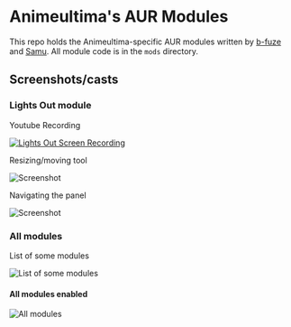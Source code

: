 # Animeultima's AUR Modules

This repo holds the Animeultima-specific AUR modules written by [b-fuze](https://github.com/b-fuze) and [Samu](https://github.com/Saman-00). All module code is in the `mods` directory.

## Screenshots/casts
### Lights Out module
Youtube Recording

[![Lights Out Screen Recording](https://i.imgur.com/3TO3wgw.png)](https://www.youtube.com/watch?v=ROKS_ctSTck)

Resizing/moving tool

![Screenshot](https://i.imgur.com/KeVqZvw.png)

Navigating the panel

![Screenshot](https://i.imgur.com/ZzjwnNd.png)

### All modules
List of some modules

![List of some modules](https://i.imgur.com/TsuvQBF.png)

#### All modules enabled
![All modules](https://i.imgur.com/JDQ4wMQ.png)
